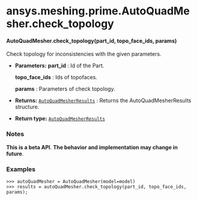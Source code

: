 # ansys.meshing.prime.AutoQuadMesher.check_topology

<a id="ansys.meshing.prime.AutoQuadMesher.check_topology"></a>

#### AutoQuadMesher.check_topology(part_id, topo_face_ids, params)

Check topology for inconsistencies with the given parameters.

* **Parameters:**
  **part_id**
  : Id of the Part.

  **topo_face_ids**
  : Ids of topofaces.

  **params**
  : Parameters of check topology.
* **Returns:**
  [`AutoQuadMesherResults`](ansys.meshing.prime.AutoQuadMesherResults.md#ansys.meshing.prime.AutoQuadMesherResults)
  : Returns the AutoQuadMesherResults structure.
* **Return type:**
  [`AutoQuadMesherResults`](ansys.meshing.prime.AutoQuadMesherResults.md#ansys.meshing.prime.AutoQuadMesherResults)

### Notes

**This is a beta API**. **The behavior and implementation may change in future**.

### Examples

```pycon
>>> autoQuadMesher = AutoQuadMesher(model=model)
>>> results = autoQuadMesher.check_topology(part_id, topo_face_ids, params);
```

<!-- !! processed by numpydoc !! -->
